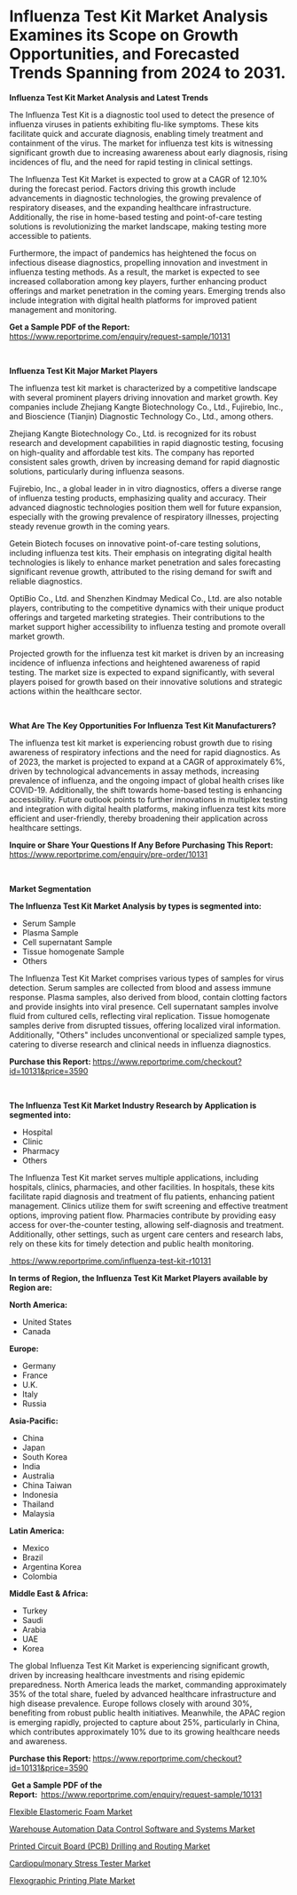 <p><h1>Influenza Test Kit Market Analysis Examines its Scope on Growth Opportunities, and Forecasted Trends Spanning from 2024 to 2031.</h1></p><p><strong>Influenza Test Kit Market Analysis and Latest Trends</strong></p>
<p><p>The Influenza Test Kit is a diagnostic tool used to detect the presence of influenza viruses in patients exhibiting flu-like symptoms. These kits facilitate quick and accurate diagnosis, enabling timely treatment and containment of the virus. The market for influenza test kits is witnessing significant growth due to increasing awareness about early diagnosis, rising incidences of flu, and the need for rapid testing in clinical settings.</p><p>The Influenza Test Kit Market is expected to grow at a CAGR of 12.10% during the forecast period. Factors driving this growth include advancements in diagnostic technologies, the growing prevalence of respiratory diseases, and the expanding healthcare infrastructure. Additionally, the rise in home-based testing and point-of-care testing solutions is revolutionizing the market landscape, making testing more accessible to patients.</p><p>Furthermore, the impact of pandemics has heightened the focus on infectious disease diagnostics, propelling innovation and investment in influenza testing methods. As a result, the market is expected to see increased collaboration among key players, further enhancing product offerings and market penetration in the coming years. Emerging trends also include integration with digital health platforms for improved patient management and monitoring.</p></p>
<p><strong>Get a Sample PDF of the Report:&nbsp;</strong> <a href="https://www.reportprime.com/enquiry/request-sample/10131?utm_campaign=1143&utm_medium=2&utm_source=Github&utm_content=ia&utm_term=28112024&utm_id=influenza-test-kit">https://www.reportprime.com/enquiry/request-sample/10131</a></p>
<p>&nbsp;</p>
<p><strong>Influenza Test Kit Major Market Players</strong></p>
<p><p>The influenza test kit market is characterized by a competitive landscape with several prominent players driving innovation and market growth. Key companies include Zhejiang Kangte Biotechnology Co., Ltd., Fujirebio, Inc., and Bioscience (Tianjin) Diagnostic Technology Co., Ltd., among others.</p><p>Zhejiang Kangte Biotechnology Co., Ltd. is recognized for its robust research and development capabilities in rapid diagnostic testing, focusing on high-quality and affordable test kits. The company has reported consistent sales growth, driven by increasing demand for rapid diagnostic solutions, particularly during influenza seasons.</p><p>Fujirebio, Inc., a global leader in in vitro diagnostics, offers a diverse range of influenza testing products, emphasizing quality and accuracy. Their advanced diagnostic technologies position them well for future expansion, especially with the growing prevalence of respiratory illnesses, projecting steady revenue growth in the coming years.</p><p>Getein Biotech focuses on innovative point-of-care testing solutions, including influenza test kits. Their emphasis on integrating digital health technologies is likely to enhance market penetration and sales forecasting significant revenue growth, attributed to the rising demand for swift and reliable diagnostics.</p><p>OptiBio Co., Ltd. and Shenzhen Kindmay Medical Co., Ltd. are also notable players, contributing to the competitive dynamics with their unique product offerings and targeted marketing strategies. Their contributions to the market support higher accessibility to influenza testing and promote overall market growth.</p><p>Projected growth for the influenza test kit market is driven by an increasing incidence of influenza infections and heightened awareness of rapid testing. The market size is expected to expand significantly, with several players poised for growth based on their innovative solutions and strategic actions within the healthcare sector.</p></p>
<p>&nbsp;</p>
<p><strong>What Are The Key Opportunities For Influenza Test Kit Manufacturers?</strong></p>
<p><p>The influenza test kit market is experiencing robust growth due to rising awareness of respiratory infections and the need for rapid diagnostics. As of 2023, the market is projected to expand at a CAGR of approximately 6%, driven by technological advancements in assay methods, increasing prevalence of influenza, and the ongoing impact of global health crises like COVID-19. Additionally, the shift towards home-based testing is enhancing accessibility. Future outlook points to further innovations in multiplex testing and integration with digital health platforms, making influenza test kits more efficient and user-friendly, thereby broadening their application across healthcare settings.</p></p>
<p><strong>Inquire or Share Your Questions If Any Before Purchasing This Report:</strong> <a href="https://www.reportprime.com/enquiry/pre-order/10131?utm_campaign=1143&utm_medium=2&utm_source=Github&utm_content=ia&utm_term=28112024&utm_id=influenza-test-kit">https://www.reportprime.com/enquiry/pre-order/10131</a></p>
<p>&nbsp;</p>
<p><strong>Market Segmentation</strong></p>
<p><strong>The Influenza Test Kit Market Analysis by types is segmented into:</strong></p>
<p><ul><li>Serum Sample</li><li>Plasma Sample</li><li>Cell supernatant Sample</li><li>Tissue homogenate Sample</li><li>Others</li></ul></p>
<p><p>The Influenza Test Kit Market comprises various types of samples for virus detection. Serum samples are collected from blood and assess immune response. Plasma samples, also derived from blood, contain clotting factors and provide insights into viral presence. Cell supernatant samples involve fluid from cultured cells, reflecting viral replication. Tissue homogenate samples derive from disrupted tissues, offering localized viral information. Additionally, "Others" includes unconventional or specialized sample types, catering to diverse research and clinical needs in influenza diagnostics.</p></p>
<p><strong>Purchase this Report:&nbsp;</strong><a href="https://www.reportprime.com/checkout?id=10131&price=3590&utm_campaign=1143&utm_medium=2&utm_source=Github&utm_content=ia&utm_term=28112024&utm_id=influenza-test-kit">https://www.reportprime.com/checkout?id=10131&price=3590</a></p>
<p>&nbsp;</p>
<p><strong>The Influenza Test Kit Market Industry Research by Application is segmented into:</strong></p>
<p><ul><li>Hospital</li><li>Clinic</li><li>Pharmacy</li><li>Others</li></ul></p>
<p><p>The Influenza Test Kit market serves multiple applications, including hospitals, clinics, pharmacies, and other facilities. In hospitals, these kits facilitate rapid diagnosis and treatment of flu patients, enhancing patient management. Clinics utilize them for swift screening and effective treatment options, improving patient flow. Pharmacies contribute by providing easy access for over-the-counter testing, allowing self-diagnosis and treatment. Additionally, other settings, such as urgent care centers and research labs, rely on these kits for timely detection and public health monitoring.</p></p>
<p><a href="https://www.reportprime.com/influenza-test-kit-r10131?utm_campaign=1143&utm_medium=2&utm_source=Github&utm_content=ia&utm_term=28112024&utm_id=influenza-test-kit">&nbsp;https://www.reportprime.com/influenza-test-kit-r10131</a></p>
<p><strong>In terms of Region, the Influenza Test Kit Market Players available by Region are:</strong></p>
<p>
    <p> <strong> North America: </strong>
        <ul>
            <li>United States</li>
            <li>Canada</li>
        </ul>
        </p> 
    <p> <strong> Europe: </strong>
        <ul>
            <li>Germany</li>
            <li>France</li>
            <li>U.K.</li>
            <li>Italy</li>
            <li>Russia</li>
        </ul>
        </p> 
    <p> <strong> Asia-Pacific: </strong>
        <ul>
            <li>China</li>
            <li>Japan</li>
            <li>South Korea</li>
            <li>India</li>
            <li>Australia</li>
            <li>China Taiwan</li>
            <li>Indonesia</li>
            <li>Thailand</li>
            <li>Malaysia</li>
        </ul>
        </p> 
    <p> <strong> Latin America: </strong>
        <ul>
            <li>Mexico</li>
            <li>Brazil</li>
            <li>Argentina Korea</li>
            <li>Colombia</li>
        </ul>
        </p> 
    <p> <strong> Middle East & Africa: </strong>
        <ul>
            <li>Turkey</li>
            <li>Saudi</li>
            <li>Arabia</li>
            <li>UAE</li>
            <li>Korea</li>
        </ul>
    </p>
    </p>
<p><p>The global Influenza Test Kit Market is experiencing significant growth, driven by increasing healthcare investments and rising epidemic preparedness. North America leads the market, commanding approximately 35% of the total share, fueled by advanced healthcare infrastructure and high disease prevalence. Europe follows closely with around 30%, benefiting from robust public health initiatives. Meanwhile, the APAC region is emerging rapidly, projected to capture about 25%, particularly in China, which contributes approximately 10% due to its growing healthcare needs and awareness.</p></p>
<p><strong>Purchase this Report: </strong><a href="https://www.reportprime.com/checkout?id=10131&price=3590&utm_campaign=1143&utm_medium=2&utm_source=Github&utm_content=ia&utm_term=28112024&utm_id=influenza-test-kit">https://www.reportprime.com/checkout?id=10131&price=3590</a></p>
<p>&nbsp;<strong>Get a Sample PDF of the Report:&nbsp;&nbsp;</strong><a href="https://www.reportprime.com/enquiry/request-sample/10131?utm_campaign=1143&utm_medium=2&utm_source=Github&utm_content=ia&utm_term=28112024&utm_id=influenza-test-kit">https://www.reportprime.com/enquiry/request-sample/10131</a></p>
<p><strong></strong></p>
<p><p><a href="https://www.linkedin.com/pulse/flexible-elastomeric-foam-market-evolution-regional-mnwne?utm_campaign=1143&utm_medium=2&utm_source=Github&utm_content=ia&utm_term=28112024&utm_id=influenza-test-kit">Flexible Elastomeric Foam Market</a></p><p><a href="https://issuu.com/reportprime-2/docs/warehouse-automation-data-control-s_85c21cd575891d?utm_campaign=1143&utm_medium=2&utm_source=Github&utm_content=ia&utm_term=28112024&utm_id=influenza-test-kit">Warehouse Automation Data Control Software and Systems Market</a></p><p><a href="https://issuu.com/reportprime-2/docs/printed-circuit-board-pcb-drilling-_4625e9e3e7b6df?utm_campaign=1143&utm_medium=2&utm_source=Github&utm_content=ia&utm_term=28112024&utm_id=influenza-test-kit">Printed Circuit Board (PCB) Drilling and Routing Market</a></p><p><a href="https://github.com/castoriffic/Market-Research-Report-List-5/blob/main/cardiopulmonary-stress-tester-market.md?utm_campaign=1143&utm_medium=2&utm_source=Github&utm_content=ia&utm_term=28112024&utm_id=influenza-test-kit">Cardiopulmonary Stress Tester Market</a></p><p><a href="https://www.linkedin.com/pulse/flexographic-printing-plate-revenue-growth-report-2024-js7ce?utm_campaign=1143&utm_medium=2&utm_source=Github&utm_content=ia&utm_term=28112024&utm_id=influenza-test-kit">Flexographic Printing Plate Market</a></p></p>